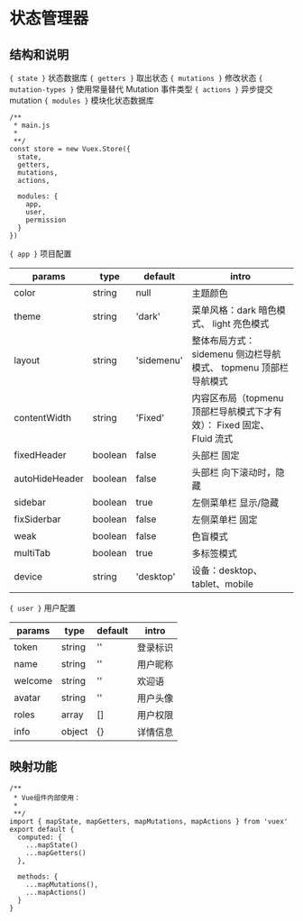 # 状态管理器

## 结构和说明

`{ state }` 状态数据库
`{ getters }` 取出状态
`{ mutations }` 修改状态
`{ mutation-types }` 使用常量替代 Mutation 事件类型
`{ actions }` 异步提交 mutation
`{ modules }` 模块化状态数据库

```es6
/**
 * main.js
 *
 **/
const store = new Vuex.Store({
  state,
  getters,
  mutations,
  actions,

  modules: {
    app,
    user,
    permission
  }
})
```

`{ app }` 项目配置

| params         | type    | default    | intro                                                                  |
| -------------- | ------- | ---------- | ---------------------------------------------------------------------- |
| color          | string  | null       | 主题颜色                                                               |
| theme          | string  | 'dark'     | 菜单风格：dark 暗色模式、 light 亮色模式                               |
| layout         | string  | 'sidemenu' | 整体布局方式： sidemenu 侧边栏导航模式、 topmenu 顶部栏导航模式        |
| contentWidth   | string  | 'Fixed'    | 内容区布局（topmenu 顶部栏导航模式下才有效）： Fixed 固定、 Fluid 流式 |
| fixedHeader    | boolean | false      | 头部栏 固定                                                            |
| autoHideHeader | boolean | false      | 头部栏 向下滚动时，隐藏                                                |
| sidebar        | boolean | true       | 左侧菜单栏 显示/隐藏                                                   |
| fixSiderbar    | boolean | false      | 左侧菜单栏 固定                                                        |
| weak           | boolean | false      | 色盲模式                                                               |
| multiTab       | boolean | true       | 多标签模式                                                             |
| device         | string  | 'desktop'  | 设备：desktop、tablet、mobile                                          |

`{ user }` 用户配置

| params  | type   | default | intro    |
| ------- | ------ | ------- | -------- |
| token   | string | ''      | 登录标识 |
| name    | string | ''      | 用户昵称 |
| welcome | string | ''      | 欢迎语   |
| avatar  | string | ''      | 用户头像 |
| roles   | array  | []      | 用户权限 |
| info    | object | {}      | 详情信息 |

## 映射功能

```es6
/**
 * Vue组件内部使用：
 *
 **/
import { mapState, mapGetters, mapMutations, mapActions } from 'vuex'
export default {
  computed: {
    ...mapState()
    ...mapGetters()
  },

  methods: {
    ...mapMutations(),
    ...mapActions()
  }
}
```
